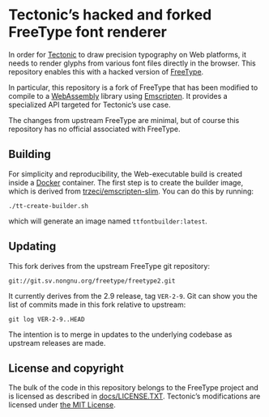 # Tectonic’s hacked and forked FreeType font renderer

In order for [Tectonic](https://tectonic-typesetting.github.io/) to draw
precision typography on Web platforms, it needs to render glyphs from various
font files directly in the browser. This repository enables this with a hacked
version of [FreeType](https://www.freetype.org/).

In particular, this repository is a fork of FreeType that has been modified to
compile to a [WebAssembly](http://webassembly.org/) library using
[Emscripten](https://emscripten.org/). It provides a specialized API targeted
for Tectonic’s use case.

The changes from upstream FreeType are minimal, but of course this repository
has no official associated with FreeType.


## Building

For simplicity and reproducibility, the Web-executable build is created inside
a [Docker](https://www.docker.com/community-edition) container. The first step
is to create the builder image, which is derived from
[trzeci/emscripten-slim](https://hub.docker.com/r/trzeci/emscripten-slim/).
You can do this by running:

```
./tt-create-builder.sh
```

which will generate an image named `ttfontbuilder:latest`.


## Updating

This fork derives from the upstream FreeType git repository:

```
git://git.sv.nongnu.org/freetype/freetype2.git
```

It currently derives from the 2.9 release, tag `VER-2-9`. Git can show you the
list of commits made in this fork relative to upstream:

```
git log VER-2-9..HEAD
```

The intention is to merge in updates to the underlying codebase as upstream
releases are made.


## License and copyright

The bulk of the code in this repository belongs to the FreeType project and is
licensed as described in [docs/LICENSE.TXT](docs/LICENSE.TXT). Tectonic’s
modifications are licensed under [the MIT License](LICENSE-MIT).
